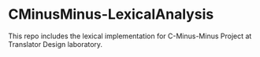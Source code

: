 # CMinusMinus-LexicalAnalysis
This repo includes the lexical implementation for  C-Minus-Minus  Project at Translator Design laboratory.
